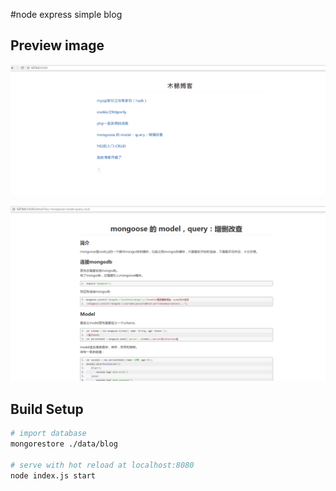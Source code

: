 #node express simple blog

## Preview image

 ![image](https://github.com/xiaoerbao/nodejs-express-simple-blog/blob/master/README/index.png)

 ![image](https://github.com/xiaoerbao/nodejs-express-simple-blog/blob/master/README/detail.png)

## Build Setup

``` bash
# import database
mongorestore ./data/blog

# serve with hot reload at localhost:8080
node index.js start

```